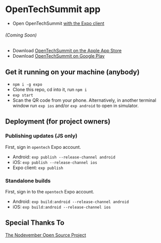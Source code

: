 # OpenTechSummit app

- Open OpenTechSummit [with the Expo client](https://expo.io/@benmort/open-tech-summit-app)
###### (Coming Soon)
- Download [OpenTechSummit on the Apple App Store](https://itunes.apple.com/us/app/opentechsummit/)
- Download [OpenTechSummit on Google Play](https://play.google.com/store/apps/opentechsummit)
## Get it running on your machine (anybody)

- `npm i -g expo`
- Clone this repo, cd into it, run `npm i`
- `exp start`
- Scan the QR code from your phone. Alternatively, in another terminal window run `exp ios` and/or `exp android` to open in simulator.

## Deployment (for project owners)

### Publishing updates (JS only)

First, sign in `opentech` Expo account.

- Android: `exp publish --release-channel android`
- iOS: `exp publish --release-channel ios`
- Expo client: `exp publish`

### Standalone builds

First, sign in to the `opentech` Expo account.

- Android: `exp build:android --release-channel android`
- iOS: `exp build:android --release-channel ios`

## Special Thanks To
[The Nodevember Open Source Project](https://github.com/nodevember/nodevember-2017-mobile)